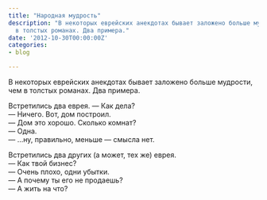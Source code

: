 ```yaml
---
title: "Народная мудрость"
description: "В некоторых еврейских анекдотах бывает заложено больше мудрости, чем
  в толстых романах. Два примера."
date: '2012-10-30T00:00:00Z'
categories:
- blog

---
```

В некоторых еврейских анекдотах бывает заложено больше мудрости, чем в толстых романах. Два примера.

Встретились два еврея.
—&nbsp;Как дела?<br />
—&nbsp;Ничего. Вот, дом построил.<br />
—&nbsp;Дом это хорошо. Сколько комнат?<br />
—&nbsp;Одна.<br />
—&nbsp;…ну, правильно, меньше —&nbsp;смысла нет.

Встретились два других (а может, тех же) еврея.<br />
—&nbsp;Как твой бизнес?<br />
—&nbsp;Очень плохо, одни убытки.<br />
—&nbsp;А почему ты его не продаешь?<br />
—&nbsp;А жить на что?
